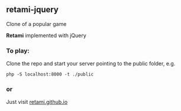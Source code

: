 ## retami-jquery

Clone of a popular game

**Retami** implemented with jQuery

### To play:

Clone the repo and start your server pointing to the public folder, e.g.
```
php -S localhost:8000 -t ./public
```

### or

Just visit [retami.github.io][1]

[1]: https://retami.github.io
